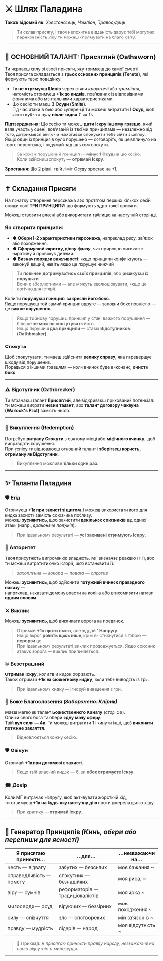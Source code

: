 # ⚔️ Шлях Паладина

**Також відомий як**: *Хрестоносець, Чемпіон, Правосудець*

> Ти склав присягу, і твоя непохитна відданість дарує тобі могутню переконаність, яку ти можеш спрямувати на благо світу.

---

## 💎 ОСНОВНИЙ ТАЛАНТ: **Присяглий (Oathsworn)**

Ти черпаєш силу зі своєї присяги, яку тримаєш до самої смерті.  
Твоя присяга складається з **трьох основних принципів (Tenets)**, які формують твою поведінку.

- Ти **не отримуєш Шипів** через стани *кровотечі* або *тремтіння*,  
  натомість отримуєш **+1к до кидків**, пов’язаних із відповідними фізичними або ментальними характеристиками.
- Що сесію ти маєш **3 Осуди (Smite)**.  
  Під час атаки в бою або суперечці ти можеш витратити **1 Осуд**, щоб зняти кубик з пулу **після кидка** (1 за 1).

**Підтвердження**: Що сесію ти можеш **дати Іскру іншому гравцю**, який взяв участь у сцені, пов’язаній із твоїми принципами — незалежно від того, дотримався він їх чи намагався спокусити тебе зійти з шляху.  
Якщо один із принципів було порушено — обговоріть, як це вплинуло на твого персонажа, і подумай над шляхом спокути.

> За кожен порушений принцип — **мінус 1 Осуд** на цю сесію.  
> Коли здійсниш спокуту — **отримай Іскру**.

**Зростання**: Що 2 рівні, твій ліміт Осуду зростає на +1.

---

## ✝️ Складання Присяги

На початку створення персонажа або протягом перших кількох сесій опиши свої **ТРИ ПРИНЦИПИ**, що формують ядро твоєї присяги.

Можеш створити власні або використати таблицю на наступній сторінці.

### Як створити принципи:

- ◆ **Обери 1-2 характеристики персонажа**, наприклад рису, зв’язок або походження.  
- ◆ **Сформулюй коротку, дієву фразу**, яка природно виникає з наративу й провокує дилеми.  
- ◆ **Визнач порядок важливості**: якщо принципи конфліктують — виконуй вищий, навіть якщо це порушує нижчий.

> Ти **повинен дотримуватись своїх принципів**, або **ризикуєш їх порушити**.  
> Вони є абсолютними — але можуть еволюціонувати, якщо це логічно для історії.

Коли ти **порушуєш принцип**, **закресли його бокс**.  
Якщо порушуєш той самий принцип вдруге — заповни бокс повністю — це **важке порушення**.

> Якщо ти знову порушиш принцип у стані важкого порушення — більше **не можеш спокутувати** його.  
> Якщо порушиш **два принципи** — стаєш **Відступником (Oathbreaker)**.

### Спокута

Щоб спокутувати, ти маєш здійснити **велику справу**, яка перевершує шкоду від порушення.  
Порадься з іншими гравцями — коли вчинок буде виконано, **очисти бокс**.

---

### ⚠️ Відступник (Oathbreaker)

Ти втрачаєш талант **Присяглий**, але відкриваєш прихований потенціал:  
ти можеш вибрати **новий талант**, або **талант договору чаклуна (Warlock's Pact)** замість нього.

---

### 🌅 Викуплення (Redemption)

Потребує **ритуалу Спокути** в святому місці або **міфічного вчинку**, щоб виправдати порушення.  
При успіху ти відновлюєш основний талант і **зберігаєш користь, отриману як Відступник**.

> Викуплення можливе **тільки один раз**.

---

## ✨ Таланти Паладина

### 🛡️ Егід  
Отримуєш **+1к при захисті зі щитом**, і можеш використати його для кидка захисту замість союзника поблизу.  
Можеш **зусилитись**, щоб захистити **декількох союзників** від однієї атаки (напр., *драконяче полум’я*).  
> При ідеальному результаті — **усі захищені отримують Іскру**.

### 👑 Авторитет  
Твоя присутність випромінює владність. МГ визначає реакцію НІП, або ти можеш витратити очко історії, щоб встановити її:  
> *захоплення — покора — повага — спротив*

Можеш **зусилитись**, щоб здійснити **потужний вчинок праведного наказу** —  
наприклад, наказати демону впасти на коліна або втихомирити натовп **одним словом**.

### ⚔️ Виклик  
Можеш **зусилитись**, щоб викликати ворога на поєдинок.  
> Отримай **+1к проти нього**, але віддай **1 Напругу**.  
Якщо ворог **робить щось інше**, крім як стикнутися з тобою — **перерви** це.  
> При ідеальному результаті виклик продовжується. Якщо союзник атакує ворога — виклик припиняється.

### 💥 Безстрашний  
**Отримай Іскру**, коли твій кидок обрізають.  
Також отримай **+1к на сюжетному кидку**, коли тебе виводять із гри.  
> При ідеальному кидку — ігноруй виведення з гри.

### 🙏 Боже Благословення *(Заборонено: Клірик)*  
Маєш магію як талант **Божественного Каналу** (*стор. 58*).  
Опиши свого бога та обери **одну малу сферу**.  
Твій **пул сили — 4к**. Ти можеш витратити 1 і кинути інші, щоб **виконати потужне закляття**.  
> Відновлюється кожну сесію.

### 🛡️ Опікун  
Отримай **+1к при допомозі в захисті**.  
> Якщо твій власний кидок — 6, ви **обоє отримуєте Іскру**.

### 🗯️ Докір  
Коли МГ витрачає Напругу, щоб активувати жорсткий хід,  
ти отримуєш **+1к на будь-яку наступну дію** проти джерела цього ходу.  
> При критику — **отримай Іскру**.

---

## 🧭 Генератор Принципів *(Кинь, обери або перепиши для ясності)*

| Я присягаю принести… | …для… | …незважаючи на… |
|----------------------|--------|------------------|
| честь — відвагу      | забутих — безсилих      | моє бажання ~          |
| справедливість — помсту | спокутних — безнадійних | моя риса, ~             |
| віру — сумнів         | реформаторів — традиціоналістів | моя арка ~       |
| милосердя — осуд      | віруючих — безвірних     | моє походження ~       |
| силу — співчуття      | зло — спотворених        | мій зв’язок із ~        |
| правду — мудрість     | лідерів — народ          | моя відсутність ~       |

> 🔹 Приклад: *Я присягаю принести правду народу, незважаючи на свою відсутність милосердя.*

---
